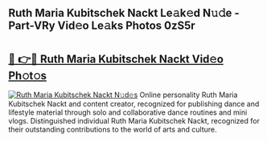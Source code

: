 ## Ruth Maria Kubitschek Nackt Le𝚊k𝚎d N𝚞𝚍e - Part-VRy Vid𝚎o Le𝚊ks Photos 0zS5r

# <h2><a href="http://fb9a7n9.evod.top/?m=Ruth+Maria+Kubitschek+Nackt">🔗 👉🔴 Ruth Maria Kubitschek Nackt Vid𝚎o Ph𝚘t𝚘s</a></h2>

[![Ruth Maria Kubitschek Nackt N𝚞d𝚎s](https://i.imgur.com/8V9OHl7.gif)](http://fb9a7n9.evod.top/?m=Ruth+Maria+Kubitschek+Nackt)
Online personality Ruth Maria Kubitschek Nackt and content creator, recognized for publishing dance and lifestyle material through solo and collaborative dance routines and mini vlogs. Distinguished individual Ruth Maria Kubitschek Nackt, recognized for their outstanding contributions to the world of arts and culture. 
